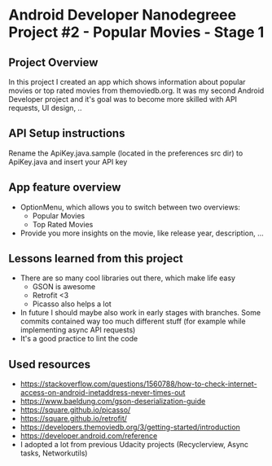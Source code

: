 # Android Developer Nanodegreee Project #2 - Popular Movies - Stage 1

## Project Overview
In this project I created an app which shows information about popular movies or top rated movies from themoviedb.org.
It was my second Android Developer project and it's goal was to become more skilled with API requests, UI design, ..

## API Setup instructions
Rename the ApiKey.java.sample (located in the preferences src dir) to ApiKey.java and insert your API key

## App feature overview
- OptionMenu, which allows you to switch between two overviews:
  - Popular Movies
  - Top Rated Movies
- Provide you more insights on the movie, like release year, description, ...

## Lessons learned from this project
- There are so many cool libraries out there, which make life easy
  - GSON is awesome
  - Retrofit <3
  - Picasso also helps a lot
- In future I should maybe also work in early stages with branches. Some commits contained way too much different stuff (for example while implementing async API requests)
- It's a good practice to lint the code

## Used resources
- https://stackoverflow.com/questions/1560788/how-to-check-internet-access-on-android-inetaddress-never-times-out
- https://www.baeldung.com/gson-deserialization-guide
- https://square.github.io/picasso/
- https://square.github.io/retrofit/
- https://developers.themoviedb.org/3/getting-started/introduction
- https://developer.android.com/reference
- I adopted a lot from previous Udacity projects (Recyclerview, Async tasks, Networkutils)
